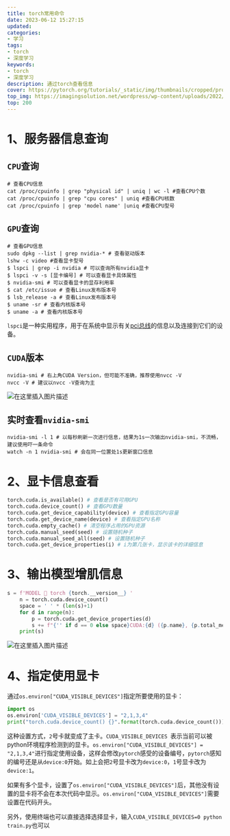 ```yaml
---
title: torch常用命令
date: 2023-06-12 15:27:15
updated:
categories: 
- 学习
tags: 
- torch
- 深度学习
keywords:
- torch
- 深度学习
description: 通过torch查看信息
cover: https://pytorch.org/tutorials/_static/img/thumbnails/cropped/profiler.png
top_img: https://imagingsolution.net/wordpress/wp-content/uploads/2022/03/pytorch_logo_icon.png
top: 200
---
```


# 1、服务器信息查询

## `CPU`查询

```shell
# 查看CPU信息
cat /proc/cpuinfo | grep "physical id" | uniq | wc -l #查看CPU个数
cat /proc/cpuinfo | grep "cpu cores" | uniq #查看CPU核数
cat /proc/cpuinfo | grep 'model name' |uniq #查看CPU型号
```

## `GPU`查询

```shell
# 查看GPU信息
sudo dpkg --list | grep nvidia-* # 查看驱动版本
lshw -c video #查看显卡型号
$ lspci | grep -i nvidia # 可以查询所有nvidia显卡
$ lspci -v -s [显卡编号] # 可以查看显卡具体属性
$ nvidia-smi # 可以查看显卡的显存利用率
$ cat /etc/issue # 查看Linux发布版本号
$ lsb_release -a # 查看Linux发布版本号
$ uname -sr # 查看内核版本号
$ uname -a # 查看内核版本号
```

`lspci`是一种实用程序，用于在系统中显示有关[pci总线](https://so.csdn.net/so/search?q=pci总线&spm=1001.2101.3001.7020)的信息以及连接到它们的设备。

## `CUDA`版本

```shell
nvidia-smi # 右上角CUDA Version，但可能不准确，推荐使用nvcc -V
nvcc -V # 建议以nvcc -V查询为主
```

![在这里插入图片描述](https://cdn.jsdelivr.net/gh/01Petard/imageURL@main/img/19b97250915d432f8af3cea56df6db2c.png)

## 实时查看`nvidia-smi`

```shell
nvidia-smi -l 1 # 以每秒刷新一次进行信息，结果为1s一次输出nvidia-smi，不流畅，建议使用吓一条命令
watch -n 1 nvidia-smi # 会在同一位置处1s更新窗口信息
```

# 2、显卡信息查看

```python
torch.cuda.is_available() # 查看是否有可用GPU
torch.cuda.device_count() # 查看GPU数量
torch.cuda.get_device_capability(device) # 查看指定GPU容量
torch.cuda.get_device_name(device) # 查看指定GPU名称
torch.cuda.empty_cache() # 清空程序占用的GPU资源
torch.cuda.manual_seed(seed) # 设置随机种子
torch.cuda.manual_seed_all(seed) # 设置随机种子
torch.cuda.get_device_properties(i) # i为第几张卡，显示该卡的详细信息
```

# 3、输出模型增肌信息

```python
s = f'MODEL 🚀 torch {torch.__version__} '
    n = torch.cuda.device_count()
    space = ' ' * (len(s)+1)
    for d in range(n):
        p = torch.cuda.get_device_properties(d)
        s += f"{'' if d == 0 else space}CUDA:{d} ({p.name}, {p.total_memory / 1024 ** 2}MB)\n"  # bytes to MB
    print(s)
```

![在这里插入图片描述](https://cdn.jsdelivr.net/gh/01Petard/imageURL@main/img/230468572b0048dcb2eb1de6f79a9823.png)

# 4、指定使用显卡

通过`os.environ["CUDA_VISIBLE_DEVICES"]`指定所要使用的显卡：

```python
import os
os.environ['CUDA_VISIBLE_DEVICES'] = "2,1,3,4"
print("torch.cuda.device_count() {}".format(torch.cuda.device_count()))
```

这种设置方式，`2`号卡就变成了主卡。`CUDA_VISIBLE_DEVICES `表示当前可以被python环境程序检测到的显卡。`os.environ["CUDA_VISIBLE_DEVICES"] = "2,1,3,4"`进行指定使用设备，这样会修改`pytorch`感受的设备编号，`pytorch`感知的编号还是从`device:0`开始。如上会把`2`号显卡改为`device:0`，`1`号显卡改为`device:1`。

如果有多个显卡，设置了`os.environ["CUDA_VISIBLE_DEVICES"]`后，其他没有设置的显卡将不会在本次代码中显示。`os.environ["CUDA_VISIBLE_DEVICES"]`需要设置在代码开头。

另外，使用终端也可以直接选择选择显卡，输入`CUDA_VISIBLE_DEVICES=0 python train.py`也可以

